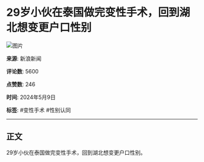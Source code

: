 # 29岁小伙在泰国做完变性手术，回到湖北想变更户口性别

![图片](https://n.sinaimg.cn/front20240509ac/533/w480h853/20240509/cf71-ce6d65109cee41afc5ba0e3f6795844e.jpg)

**来源**: 新浪新闻

**评论数**: 5600

**点赞数**: 246

**时间**: 2024年5月9日

**标签**: #变性手术 #性别认同

---

## 正文

29岁小伙在泰国做完变性手术，回到湖北想变更户口性别。
<!-- tcd_original_link https://video.sina.cn/news/2024-05-09/detail-inauqwnr6480007.d.html?oid=%E0%B8%94%E0%B8%B9tv[~PG99.Asia~],%E0%B8%94%E0%B8%B9tv[~PG99.Asia~],%E0%B8%94%E0%B8%B9tvwu9&vt=4 -->
